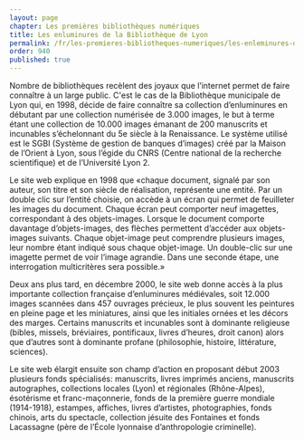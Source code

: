 ```yaml
---
layout: page
chapter: Les premières bibliothèques numériques
title: Les enluminures de la Bibliothèque de Lyon
permalink: /fr/les-premieres-bibliotheques-numeriques/les-enleminures-de-la-bibliotheque-de-lyon/
order: 940
published: true
---
```

<p>Nombre de bibliothèques recèlent des joyaux que l’internet permet de faire connaître à un large public. C'est le cas de la Bibliothèque municipale de Lyon qui, en 1998, décide de faire connaître sa collection d’enluminures en débutant par une collection numérisée de 3.000 images, le but à terme étant une collection de 10.000 images émanant de 200 manuscrits et incunables s’échelonnant du 5e siècle à la Renaissance. Le système utilisé est le SGBI (Système de gestion de banques d’images) créé par la Maison de l’Orient à Lyon, sous l’égide du CNRS (Centre national de la recherche scientifique) et de l’Université Lyon 2.</p>

<p>Le site web explique en 1998 que «chaque document, signalé par son auteur, son titre et son siècle de réalisation, représente une entité. Par un double clic sur l’entité choisie, on accède à un écran qui permet de feuilleter les images du document. Chaque écran peut comporter neuf imagettes, correspondant à des objets-images. Lorsque le document comporte davantage d’objets-images, des flèches permettent d’accéder aux objets-images suivants. Chaque objet-image peut comprendre plusieurs images, leur nombre étant indiqué sous chaque objet-image. Un double-clic sur une imagette permet de voir l’image agrandie. Dans une seconde étape, une interrogation multicritères sera possible.»</p>

<p>Deux ans plus tard, en décembre 2000, le site web donne accès à la plus importante collection française d’enluminures médiévales, soit 12.000 images scannées dans 457 ouvrages précieux, le plus souvent les peintures en pleine page et les miniatures, ainsi que les initiales ornées et les décors des marges. Certains manuscrits et incunables sont à dominante religieuse (bibles, missels, bréviaires, pontificaux, livres d’heures, droit canon) alors que d’autres sont à dominante profane (philosophie, histoire, littérature, sciences).</p>

<p>Le site web élargit ensuite son champ d’action en proposant début 2003 plusieurs fonds spécialisés: manuscrits, livres imprimés anciens, manuscrits autographes, collections locales (Lyon) et régionales (Rhône-Alpes), ésotérisme et franc-maçonnerie, fonds de la première guerre mondiale (1914-1918), estampes, affiches, livres d’artistes, photographies, fonds chinois, arts du spectacle, collection jésuite des Fontaines et fonds Lacassagne (père de l’École lyonnaise d’anthropologie criminelle).</p>